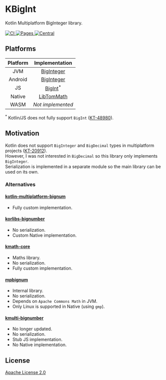 # KBigInt

Kotlin Multiplatform BigInteger library.

<div style="margin-top:16px">
  <a href="https://github.com/ObserverOfTime/kbigint/actions/workflows/ci.yml" style="border-bottom:unset">
    <img alt="CI" src="https://img.shields.io/github/actions/workflow/status/ObserverOfTime/kbigint/ci.yml?logo=github&label=CI"/>
  </a>
  <a href="https://observeroftime.github.io/kbigint/" style="border-bottom:unset">
    <img alt="Pages" src="https://img.shields.io/github/deployments/ObserverOfTime/kbigint/github-pages?logo=kotlin&label=Documentation"/>
  </a>
  <a href="https://central.sonatype.com/artifact/io.github.observeroftime.kbigint/kbigint" style="border-bottom:unset">
    <img alt="Central" src="https://img.shields.io/maven-central/v/io.github.observeroftime.kbigint/kbigint?logo=sonatype&label=Maven%20Central"/>
  </a>
</div>

## Platforms

| Platform |          Implementation          |
|:--------:|:--------------------------------:|
|   JVM    |   [BigInteger][BigInteger-JVM]   |
| Android  | [BigInteger][BigInteger-Android] |
|    JS    |      [BigInt][]<sup>*</sup>      |
|  Native  |          [LibTomMath][]          |
|   WASM   |        _Not implemented_         |


[BigInteger-JVM]: https://docs.oracle.com/javase/17/docs/api/java.base/java/math/BigInteger.html
[BigInteger-Android]: https://developer.android.com/reference/java/math/BigInteger
[BigInt]: https://developer.mozilla.org/en-US/docs/Web/JavaScript/Reference/Global_Objects/BigInt
[LibTomMath]: https://github.com/libtom/libtommath/tree/master

<sup>*</sup> Kotlin/JS does not fully support `BigInt` ([KT-48980]).

[KT-48980]: https://youtrack.jetbrains.com/issue/KT-48980/

## Motivation

Kotlin does not support `BigInteger` and `BigDecimal` types in multiplatform projects ([KT-20912]).
<br/>However, I was not interested in `BigDecimal` so this library only implements `BigInteger`.
<br/>Serialization is implemented in a separate module so the main library can be used on its own.

[KT-20912]: https://youtrack.jetbrains.com/issue/KT-20912/

### Alternatives

#### [kotlin-multiplatform-bignum](https://github.com/ionspin/kotlin-multiplatform-bignum)

- Fully custom implementation.

#### [korlibs-bignumber](https://github.com/korlibs/korlibs-bignumber)

- No serialization.
- Custom Native implementation.

#### [kmath-core](https://github.com/SciProgCentre/kmath/tree/master/kmath-core)

- Maths library.
- No serialization.
- Fully custom implementation.

#### [mpbignum](https://codeberg.org/loke/array/src/branch/master/mpbignum)

- Internal library.
- No serialization.
- Depends on `Apache Commons Math` in JVM.
- Only Linux is supported in Native (using `gmp`).

#### [kmulti-bignumber](https://github.com/kmulti/kmulti-bignumber)

- No longer updated.
- No serialization.
- Stub JS implementation.
- No Native implementation.

## License

[Apache License 2.0](https://www.apache.org/licenses/LICENSE-2.0)
